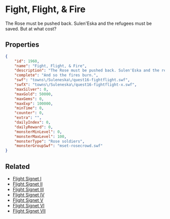 # Fight, Flight, & Fire

The Rose must be pushed back. Sulen'Eska and the refugees must be saved. But at what cost?

## Properties

```json
{
    "id": 1960,
    "name": "Fight, Flight, & Fire",
    "description": "The Rose must be pushed back. Sulen'Eska and the refugees must be saved. But at what cost?",
    "complete": "And so the fires burn.",
    "swf": "towns\/Suleneska\/quest16-fightflight.swf",
    "swfX": "towns\/Suleneska\/quest16-fightflight-x.swf",
    "maxSilver": 0,
    "maxGold": 50000,
    "maxGems": 0,
    "maxExp": 100000,
    "minTime": 0,
    "counter": 0,
    "extra": "",
    "dailyIndex": 0,
    "dailyReward": 0,
    "monsterMinLevel": 0,
    "monsterMaxLevel": 100,
    "monsterType": "Rose soldiers",
    "monsterGroupSwf": "mset-rosecrowd.swf"
}
```

## Related

- [Flight Signet I](../items/21018-flight-signet-i.md)
- [Flight Signet II](../items/21019-flight-signet-ii.md)
- [Flight Signet III](../items/21020-flight-signet-iii.md)
- [Flight Signet IV](../items/21021-flight-signet-iv.md)
- [Flight Signet V](../items/21022-flight-signet-v.md)
- [Flight Signet VI](../items/21023-flight-signet-vi.md)
- [Flight Signet VII](../items/21024-flight-signet-vii.md)

